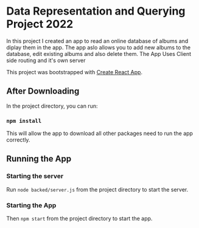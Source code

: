 # Data Representation and Querying Project 2022

In this project I created an app to read an online database of albums and diplay them in the app.
The app aslo allows you to add new albums to the database, edit existing albums and also delete them.
The App Uses Client side routing and it's own server

This project was bootstrapped with [Create React App](https://github.com/facebook/create-react-app).

## After Downloading

In the project directory, you can run:

### `npm install`
This will allow the app to download all other packages need to run the app correctly.

## Running the App
### Starting the server
Run `node backed/server.js` from the project directory to start the server.

### Starting the App
Then `npm start` from the project directory to start the app.
